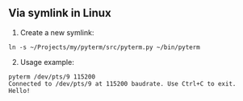 ## Via symlink in Linux
1. Create a new symlink:
```
ln -s ~/Projects/my/pyterm/src/pyterm.py ~/bin/pyterm
```
2. Usage example:
```
pyterm /dev/pts/9 115200
Connected to /dev/pts/9 at 115200 baudrate. Use Ctrl+C to exit.
Hello!
```
